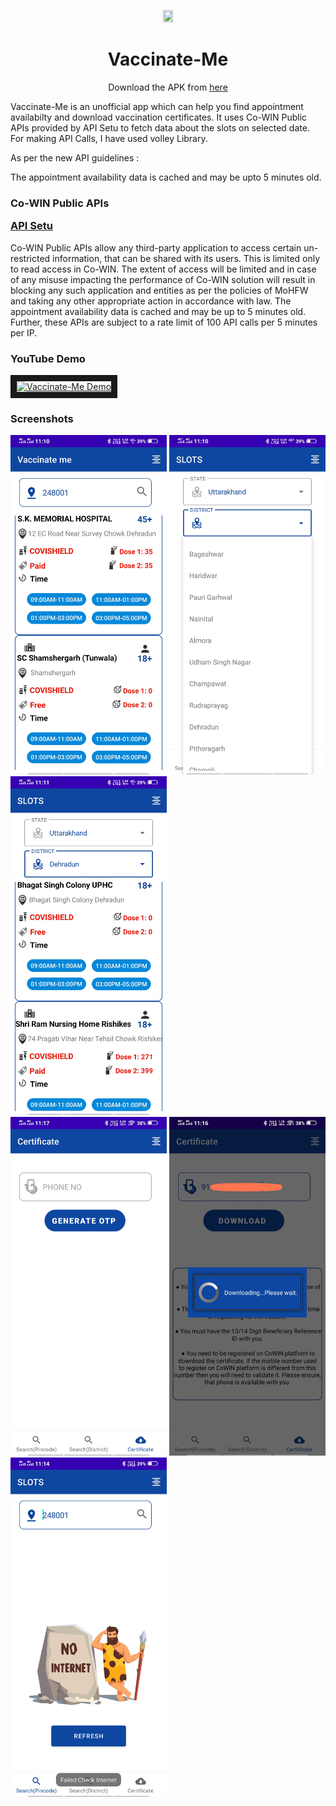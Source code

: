 <p align="center">
<img src="https://socoemergency.org/wp-content/uploads/2020/11/icon-vaccine.png" width=18% height=18%>
</p>
<h1 align="center">
Vaccinate-Me

</h1>
  
<p align="center"
 
  Download the APK from [here](https://github.com/shivamPatwal/Vaccinate-ME/blob/master/Vaccinate-Me.apk)

  </p>
 


Vaccinate-Me is an unofficial app which can help you find appointment availabilty and download vaccination certificates.
It uses Co-WIN Public APIs provided by API Setu to fetch data about the slots on selected date. For making API Calls, I have used volley Library.

As per the new API guidelines :
  
The appointment availability data is cached and may be upto 5 minutes old.

<h3 >

Co-WIN Public APIs
  
[API Setu](https://apisetu.gov.in/public/marketplace/api/cowin)

</h3>

Co-WIN Public APIs allow any third-party application to access certain un-restricted information, that can be shared with its users. This is limited only to read access in Co-WIN. The extent of access will be limited and in case of any misuse impacting the performance of Co-WIN solution will result in blocking any such application and entities as per the policies of MoHFW and taking any other appropriate action in accordance with law. The appointment availability data is cached and may be up to 5 minutes old. Further, these APIs are subject to a rate limit of 100 API calls per 5 minutes per IP.

<h3>YouTube Demo</h3>
<a href="https://youtu.be/M-Npdst4d5s" target="_blank"><img src="http://img.youtube.com/vi/M-Npdst4d5s/0.jpg" 
alt="Vaccinate-Me Demo" width="240" height="180" border="10" /></a>

<h3>Screenshots</h3>
<div class="row">
      <img src="https://github.com/shivamPatwal/Vaccinate-ME/blob/master/screenshot/1%20slotPincode(home%20fragment).jpg" width="250" title="Home Fragment">
      <img src="https://github.com/shivamPatwal/Vaccinate-ME/blob/master/screenshot/2%20slotDistrict.jpg" width="250" title="District">     
      <img src="https://github.com/shivamPatwal/Vaccinate-ME/blob/master/screenshot/4%20DistrictSlot.jpg" width="250" title="District Slot">
</div>

<div class="row">
      <img src="https://github.com/shivamPatwal/Vaccinate-ME/blob/master/screenshot/7%20%20certiDownload.jpg" width="250" title="Download Certificate">
      <img src="https://github.com/shivamPatwal/Vaccinate-ME/blob/master/screenshot/downloading.jpg" width="250" title="downloading">
      <img src="https://github.com/shivamPatwal/Vaccinate-ME/blob/master/screenshot/NoInternet.jpg" width="250" title="No internet">
</div>
